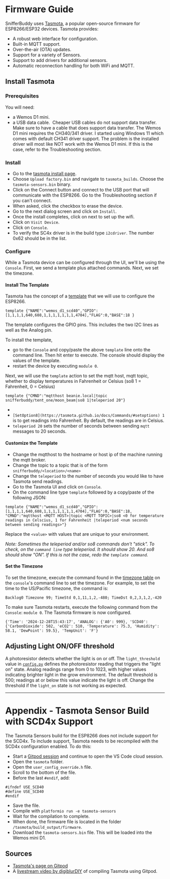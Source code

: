 # Firmware Guide

SnifferBuddy uses [Tasmota](https://tasmota.github.io/docs/), a popular open-source firmware for ESP8266/ESP32 devices. Tasmota provides:

- A robust web interface for configuration.
- Built-in MQTT support.
- Over-the-air (OTA) updates.
- Support for a variety of Sensors.
- Support to add drivers for additional sensors.
- Automatic reconnection handling for both WiFi and MQTT.
## Install Tasmota

### Prerequisites
You will need:

- a Wemos D1 mini.
- a USB data cable.  Cheaper USB cables do not support data transfer. Make sure to have a cable that does support data transfer. The Wemos D1 mini requires the CH340/341 driver.  I started using Windows 11 which comes with default CH341 driver support. The problem is the installed driver will most like NOT work with the Wemos D1 mini.  If this is the case, refer to the Troubleshooting section.
### Install

- Go to the [tasmota install page](https://tasmota.github.io/install/).
- Choose `Upload factory.bin` and navigate to `tasmota_builds`.  Choose the `tasmota-sensors.bin` binary.
- Click on the Connect button and connect to the USB port that will communicate with the ESP8266.  Go to the Troubleshooting section if you can't connect.
- When asked, click the checkbox to erase the device.
- Go to the next dialog screen and click on `Install`.
- Once the install completes, click on next to set up the wifi.
- Click on `Visit Device`.
- Click on `Console`.
- To verify the SC4x driver is in the build type `i2cdriver`.  The number 0x62 should be in the list.
### Configure
While a Tasmota device can be configured through the UI, we'll be using the `Console`. First, we send a template plus attached commands.  Next, we set the timezone.
####  Install The Template
Tasmota has the concept of a [template](https://tasmota.github.io/docs/Templates/) that we will use to configure the ESP8266.
```
template {"NAME":"wemos_d1_scd40","GPIO":[1,1,1,1,640,608,1,1,1,1,1,1,1,4704],"FLAG":0,"BASE":18 }
```
The template configures the GPIO pins.  This includes the two I2C lines as well as the Analog pin.

To install the template, 
- go to the `Console` and copy/paste the above `template` line onto the command line. Then hit enter to execute. The console should display the values of the template.  
- restart the device by executing `module 0`.

Next, we will use the `template` action to set the mqtt host, mqtt topic, whether to display temperatures in Fahrenheit or Celsius (so8 1 = Fahrenheit, 0 = Celsius)

```
template {"CMND":"mqtthost beanie.local|topic snifferbuddy/tent_one/moon_beam|so8 1|teleperiod 20"}
```
- 
- `[SetOption8](https://tasmota.github.io/docs/Commands/#setoptions) 1` is to get readings into Fahrenheit.  By default, the readings are in Celsius.
- `teleperiod 20` sets the number of seconds between sending `mqtt` messages to 20 seconds.
#### Customize the Template
- Change the mqtthost to the hostname or host ip of the machine running the mqtt broker.
- Change the topic to a topic that is of the form `snifferbuddy/<location>/<name>`
- Change the `teleperiod` to the number of seconds you would like to have Tasmota send readings.
- Go to the Tasmota UI and click on `Console`.
- On the command line type `template` followed by a copy/paste of the following JSON:
```
template {"NAME":"wemos_d1_scd40","GPIO":[1,1,1,1,640,608,1,1,1,1,1,1,1,4704],"FLAG":0,"BASE":18, "CMND":"mqtthost <MQTT HOST>|topic <MQTT TOPIC>|so8 <0 for temperature readings in Celscius, 1 for Fahrenheit |teleperiod <num seconds between sending readings>"}
```

Replace the `<value>` with values that are unique to your environment.

_Note: Sometimes the teleperiod and/or so8 commands don't "stick".  To check, on the `command line` type teleperiod. It should show 20. And so8 should show "ON". If this is not the case, redo the `template command`._
#### Set the Timezone
To set the timezone, execute the command found in the [timezone table](https://tasmota.github.io/docs/Timezone-Table/) on the `console`'s command line to set the  timezone.  For example, to set the time to the US/Pacific timezone, the command is:
```
Backlog0 Timezone 99; TimeStd 0,1,11,1,2,-480; TimeDst 0,2,3,1,2,-420
```

To make sure Tasmota restarts, execute the following command from the `Console`: `module 0`.
The Tasmota firmware is now configured.


```
{'Time': '2024-12-28T15:43:17', 'ANALOG': {'A0': 999}, 'SCD40': {'CarbonDioxide': 502, 'eCO2': 510, 'Temperature': 75.3, 'Humidity': 58.1, 'DewPoint': 59.5}, 'TempUnit': 'F'}
```

## Adjusting Light ON/OFF threshold

A photoresistor detects whether the light is on or off. The `light_threshold` value in [`config.py`](src/config.py) defines the photoresistor reading that triggers the "light on" state. Analog readings range from 0 to 1023, with higher values indicating brighter light in the grow environment. The default threshold is 500; readings at or below this value indicate the light is off.  Change the threshold if the `light_on` state is not working as expected.
___________________________________________________________

# Appendix - Tasmota Sensor Build with SCD4x Support

The Tasmota Sensors build for the ESP8266 does not include support for the SCD4x.  To include support, Tasmota needs to be recompiled with the SCD4x configuration enabled.  To do this:
- Start a [Gitpod session](https://gitpod.io/#https://github.com/arendst/Tasmota/tree/development) and continue to open the VS Code cloud session.
- Open the `tasmota` folder.
- Open the `user_config_override.h` file.
- Scroll to the bottom of the file.
- Before the last `#endif`, add:
```
#ifndef USE_SCD40
#define USE_SCD40
#endif
```
- Save the file.
- Compile with `platformio run -e tasmota-sensors`
- Wait for the compilation to complete.
- When done, the firmware file is located in the folder `/tasmota/build_output/firmware`.
- Download the `tasmota-sensors.bin` file.  This will be loaded into the Wemos mini D1.
## Sources
- [Tasmota's page on Gitpod](https://tasmota.github.io/docs/Gitpod/)
- A [livestream video by digiblurDIY](https://www.youtube.com/watch?v=vod3Woj_vrs) of compiling Tasmota using Gitpod.